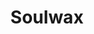 ---
title: "Soulwax"
summary: "Soulwax are a Belgian band from Ghent, centred around brothers David Dewaele and Stephen Dewaele. Other current members include Igor Cavalera and Stefaan Van Leuven. They were first noticed after the release of their album Much Against Everyone's Advice, but after that, the Dewaeles started focusing on their other projects, such as 2manydjs . Their album As Heard on Radio Soulwax Pt. 2 was named the best popular music album of 2002 by The New York Times. The brothers have also hosted a show on Belgian television, Alter8."
image: "soulwax.jpg"
apple_music_artist_url: "https://music.apple.com/gb/artist/soulwax/15159081"
---